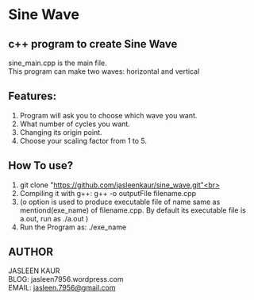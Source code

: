 **Sine Wave**
=========

c++ program to create Sine Wave
----------------------------------

sine_main.cpp is the main file.<br>
This program can make two waves: horizontal and vertical<br>

Features:
----------
1. Program will ask you to choose which wave you want.<br>
2. What number of cycles you want.<br>
3. Changing its origin point.<br>
4. Choose your scaling factor from 1 to 5.<br>


How To use?
------------
1. git clone "https://github.com/jasleenkaur/sine_wave.git"<br>
2. Compiling it with g++:  g++ ­-o outputFile filename.cpp
3. (­o option is used to produce executable file of name same as mentiond(exe_name) of filename.cpp.
By default its executable file is a.out, run as ./a.out )<br>
3. Run the Program as:  ./exe_name<br>

AUTHOR
-------
JASLEEN KAUR<br>
BLOG: jasleen7956.wordpress.com<br>
EMAIL: jasleen.7956@gmail.com<br>
